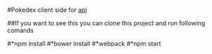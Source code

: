 #Pokedex client side for [api](http://pokeapi.co/ 'Api') 

##If you want to see this you can clone this project and run following comands

#*npm install
#*bower install
#*webpack 
#*npm start 


